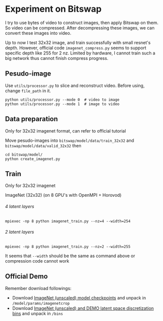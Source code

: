 # Experiment on Bitswap
I try to use bytes of video to construct images, then apply Bitswap on them.
So video can be compressed. After decompressing these images, we can convert these images into video.

Up to now I test 32x32 image, and train successfully with small resnet's depth.
However, official code `imagenet_compress.py` seems to support specific depth like 255 for 2 nz.
Limited by hardware, I cannot train such a big network thus cannot finish compress progress.

## Pesudo-image
Use `utils/processor.py` to slice and reconstruct video.
Before using, change `file_path` in it.
```shell
python utils/processor.py --mode 0  # video to image
python utils/processor.py --mode 1  # image to video
```

## Data preparation
Only for 32x32 imagenet format, can refer to official tutorial

Move pesudo-images into `bitswap/model/data/train_32x32` and `bitswap/model/data/valid_32x32`
then
```shell
cd bitswap/model/
python create_imagenet.py 
```

## Train
Only for 32x32 imagenet

ImageNet (32x32) (on 8 GPU's with OpenMPI + Horovod)
###### 4 latent layers
```
mpiexec -np 8 python imagenet_train.py --nz=4 --width=254
```
###### 2 latent layers
```
mpiexec -np 8 python imagenet_train.py --nz=2 --width=255
```
It seems that `--width` should be the same as command above or compression code cannot work

## Official Demo
Remember download followings:
- Download [ImageNet (unscaled) model checkpoints](https://www.dropbox.com/s/cbpnu3cm6fnnsf8/imagenetcrop_checkpoints.zip?dl=1) and unpack in ``/model/params/imagenetcrop``
- Download [ImageNet (unscaled) and DEMO latent space discretization bins](https://www.dropbox.com/s/un7hdj3hwmq1mlt/imagenetcrop_bins.zip?dl=1) and unpack in ``/bins``
